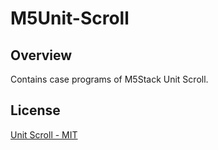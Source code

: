 # M5Unit-Scroll

## Overview

Contains case programs of M5Stack Unit Scroll.

## License

[Unit Scroll - MIT](LICENSE)

